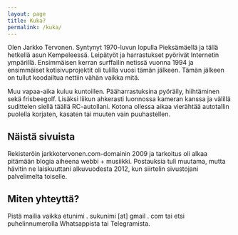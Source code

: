 ```yaml
---
layout: page
title: Kuka?
permalink: /kuka/
---
```


Olen Jarkko Tervonen. Syntynyt 1970-luvun lopulla Pieksämäellä ja tällä hetkellä asun Kempeleessä. Leipätyöt ja harrastukset pyörivät Internetin ympärillä. Ensimmäisen kerran surffailin netissä vuonna 1994 ja ensimmäiset kotisivuprojektit oli tulilla vuosi tämän jälkeen. Tämän jälkeen on tullut koodailtua nettiin vähän vaikka mitä.

Muu vapaa-aika kuluu kuntoillen. Pääharrastuksina pyöräily, hiihtäminen sekä frisbeegolf. Lisäksi liikun ahkerasti luonnossa kameran kanssa ja välillä sudittelen siellä täällä RC-autollani. Kotona ollessa aikaa vierähtää autotallin puolella korjaten, kasaten tai muuten vain puuhastellen.

## Näistä sivuista

Rekisteröin jarkkotervonen.com-domainin 2009 ja tarkoitus oli alkaa pitämään blogia aiheena webbi + musiikki. Postauksia tuli muutama, mutta hävitin ne laiskuuttani alkuvuodesta 2012, kun siirtelin sivustojani palvelimelta toiselle.

## Miten yhteyttä?

Pistä mailia vaikka etunimi . sukunimi [at] gmail . com tai etsi puhelinnumerolla Whatsappista tai Telegramista.

